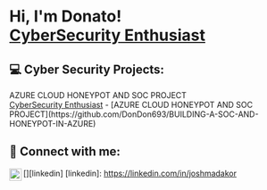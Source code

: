 <h1>Hi, I'm Donato! <br/><a href="https://github.com/DonDon693">CyberSecurity Enthusiast</a>

<h2> 💻 Cyber Security Projects:</h2>
  AZURE CLOUD HONEYPOT AND SOC PROJECT <br/><a href="https://github.com/DonDon693">CyberSecurity Enthusiast</a>
- [AZURE CLOUD HONEYPOT AND SOC PROJECT](https://github.com/DonDon693/BUILDING-A-SOC-AND-HONEYPOT-IN-AZURE)


<h2> 🤳 Connect with me:</h2>

[<img align="left" alt="JoshMadakor | LinkedIn" width="22px" src="https://cdn.jsdelivr.net/npm/simple-icons@v3/icons/linkedin.svg" />][linkedin]
[linkedin]: https://linkedin.com/in/joshmadakor
